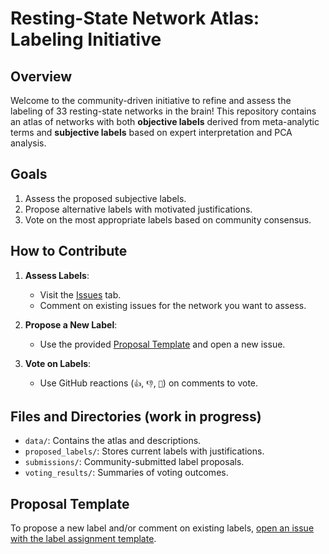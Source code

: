 # Resting-State Network Atlas: Labeling Initiative

## Overview
Welcome to the community-driven initiative to refine and assess the labeling of 33 resting-state networks in the brain! This repository contains an atlas of networks with both **objective labels** derived from meta-analytic terms and **subjective labels** based on expert interpretation and PCA analysis.

## Goals
1. Assess the proposed subjective labels.
2. Propose alternative labels with motivated justifications.
3. Vote on the most appropriate labels based on community consensus.

## How to Contribute
1. **Assess Labels**:
   - Visit the [Issues](../../issues) tab.
   - Comment on existing issues for the network you want to assess.

2. **Propose a New Label**:
   - Use the provided [Proposal Template](#proposal-template) and open a new issue.

3. **Vote on Labels**:
   - Use GitHub reactions (`👍`, `👎`, `🧐`) on comments to vote.

## Files and Directories (**work in progress**)
- `data/`: Contains the atlas and descriptions.
- `proposed_labels/`: Stores current labels with justifications.
- `submissions/`: Community-submitted label proposals.
- `voting_results/`: Summaries of voting outcomes.

## Proposal Template
To propose a new label and/or comment on existing labels, [open an issue with the label assignment template](../../issues/new?assignees=&labels=&projects=&template=label-assessment.md&title=%5BLABELING%5D+RSNXX+-+LABEL).

